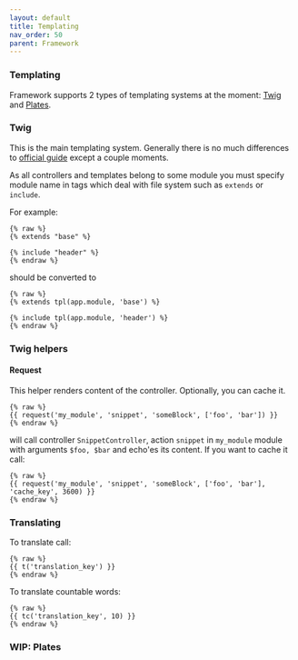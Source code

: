 ```yaml
---
layout: default
title: Templating
nav_order: 50
parent: Framework
---
```


### Templating

Framework supports 2 types of templating systems at the moment: [Twig](https://twig.symfony.com/) and [Plates](https://platesphp.com/).

### Twig

This is the main templating system.
Generally there is no much differences to [official guide](https://twig.symfony.com/) except a couple moments.

As all controllers and templates belong to some module you must specify module name in tags which deal with file system such as `extends` or `include`.

For example:

```twig
{% raw %}
{% extends "base" %}

{% include "header" %}
{% endraw %}
```

should be converted to 

```twig
{% raw %}
{% extends tpl(app.module, 'base') %}

{% include tpl(app.module, 'header') %}
{% endraw %}
```

### Twig helpers

#### Request

This helper renders content of the controller. Optionally, you can cache it.

```twig
{% raw %}
{{ request('my_module', 'snippet', 'someBlock', ['foo', 'bar']) }}
{% endraw %}
``` 

will call controller `SnippetController`, action `snippet` in `my_module` module with arguments `$foo, $bar` and echo'es its content.
If you want to cache it call:

```twig
{% raw %}
{{ request('my_module', 'snippet', 'someBlock', ['foo', 'bar'], 'cache_key', 3600) }}
{% endraw %}
``` 

### Translating

To translate call:

```twig
{% raw %}
{{ t('translation_key') }}
{% endraw %}
```

To translate countable words:

```twig
{% raw %}
{{ tc('translation_key', 10) }}
{% endraw %}
```

### WIP: Plates